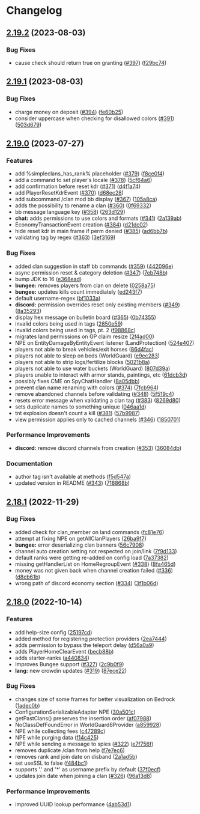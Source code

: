 # Changelog

## [2.19.2](https://github.com/RoinujNosde/SimpleClans/compare/v2.19.1...v2.19.2) (2023-08-03)


### Bug Fixes

* cause check should return true on granting ([#397](https://github.com/RoinujNosde/SimpleClans/issues/397)) ([f29bc74](https://github.com/RoinujNosde/SimpleClans/commit/f29bc746af4940b493ebc43b1e25ff0fc00ab8d0))

## [2.19.1](https://github.com/RoinujNosde/SimpleClans/compare/v2.19.0...v2.19.1) (2023-08-03)


### Bug Fixes

* charge money on deposit ([#394](https://github.com/RoinujNosde/SimpleClans/issues/394)) ([fe60b25](https://github.com/RoinujNosde/SimpleClans/commit/fe60b25f6107281a9771f6498400c3f8ce81c916))
* consider uppercase when checking for disallowed colors ([#391](https://github.com/RoinujNosde/SimpleClans/issues/391)) ([503d679](https://github.com/RoinujNosde/SimpleClans/commit/503d67903e386b1c4b6eb7903a1addbfd42a684a))

## [2.19.0](https://github.com/RoinujNosde/SimpleClans/compare/v2.18.1...v2.19.0) (2023-07-27)


### Features

* add %simpleclans_has_rank% placeholder ([#379](https://github.com/RoinujNosde/SimpleClans/issues/379)) ([f8ce0f4](https://github.com/RoinujNosde/SimpleClans/commit/f8ce0f415f17748f8b4382e028dd1f5f93cae06a))
* add a command to set player's locale ([#378](https://github.com/RoinujNosde/SimpleClans/issues/378)) ([5cf64a6](https://github.com/RoinujNosde/SimpleClans/commit/5cf64a672d0a25a62d3abd6720082bb3b4cf056f))
* add confirmation before reset kdr ([#371](https://github.com/RoinujNosde/SimpleClans/issues/371)) ([d4f1a74](https://github.com/RoinujNosde/SimpleClans/commit/d4f1a74dee9cdeeb458ff6975715a817bfe30fa1))
* add PlayerResetKdrEvent ([#370](https://github.com/RoinujNosde/SimpleClans/issues/370)) ([d68ec28](https://github.com/RoinujNosde/SimpleClans/commit/d68ec28f8e14926cbe9d13c09a61735e5304a97d))
* add subcommand /clan mod bb display ([#367](https://github.com/RoinujNosde/SimpleClans/issues/367)) ([105a8ca](https://github.com/RoinujNosde/SimpleClans/commit/105a8cad51b12bf6f487cf6c2b81eb85d966a3cc))
* adds the possibility to rename a clan ([#360](https://github.com/RoinujNosde/SimpleClans/issues/360)) ([0f69332](https://github.com/RoinujNosde/SimpleClans/commit/0f693329cae81036bfe1423344ed41cf3d535f64))
* bb message language key ([#358](https://github.com/RoinujNosde/SimpleClans/issues/358)) ([263d129](https://github.com/RoinujNosde/SimpleClans/commit/263d129325888fb1303dda549986ab43ca93ed13))
* **chat:** adds permissions to use colors and formats ([#341](https://github.com/RoinujNosde/SimpleClans/issues/341)) ([2a139ab](https://github.com/RoinujNosde/SimpleClans/commit/2a139aba03be174086dfb3603007312d0c7a6c33))
* EconomyTransactionEvent creation ([#384](https://github.com/RoinujNosde/SimpleClans/issues/384)) ([d21dc02](https://github.com/RoinujNosde/SimpleClans/commit/d21dc02dff45f4f20a40303cd26215a71de7dddb))
* hide reset kdr in main frame if perm denied ([#385](https://github.com/RoinujNosde/SimpleClans/issues/385)) ([ad6bb7b](https://github.com/RoinujNosde/SimpleClans/commit/ad6bb7b13b347be71789fbfb4b8a82f6c5481c96))
* validating tag by regex ([#363](https://github.com/RoinujNosde/SimpleClans/issues/363)) ([3ef3169](https://github.com/RoinujNosde/SimpleClans/commit/3ef3169942f897280af15040f1243d955df001ab))


### Bug Fixes

* added clan suggestion in staff bb commands ([#359](https://github.com/RoinujNosde/SimpleClans/issues/359)) ([442096e](https://github.com/RoinujNosde/SimpleClans/commit/442096e9da98410682c2cd09e0e930454fe0364f))
* async permission reset & category deletion ([#347](https://github.com/RoinujNosde/SimpleClans/issues/347)) ([7eb748b](https://github.com/RoinujNosde/SimpleClans/commit/7eb748bb9a31a826f53fd7ac6b1eeac64e330467))
* bump JDK to 16 ([e368ead](https://github.com/RoinujNosde/SimpleClans/commit/e368ead04aa2735f5525d88d5dcb63b78286f80e))
* **bungee:** removes players from clan on delete ([0258a75](https://github.com/RoinujNosde/SimpleClans/commit/0258a75c819f12e5dbbaf383a572682717f34c59))
* **bungee:** updates kills count immediately ([ed243f7](https://github.com/RoinujNosde/SimpleClans/commit/ed243f72ecc58a3af11d053d73b315bce9e20e94))
* default username-regex ([bf1033a](https://github.com/RoinujNosde/SimpleClans/commit/bf1033af769bacbca9a790d2184ec77eeb519485))
* **discord:** permission overrides reset only existing members ([#349](https://github.com/RoinujNosde/SimpleClans/issues/349)) ([8a35293](https://github.com/RoinujNosde/SimpleClans/commit/8a3529377f5b4a482b530e474e4921b311197a04))
* display hex message on bulletin board ([#365](https://github.com/RoinujNosde/SimpleClans/issues/365)) ([0b74355](https://github.com/RoinujNosde/SimpleClans/commit/0b74355467625a4901944c72feb84d8de91a4283))
* invalid colors being used in tags ([2850e59](https://github.com/RoinujNosde/SimpleClans/commit/2850e59d370da34c643de198de85d91744610467))
* invalid colors being used in tags, pt. 2 ([f98868c](https://github.com/RoinujNosde/SimpleClans/commit/f98868c776a2e275dc7c1647748a0231e935f43e))
* migrates land permissions on GP claim resize ([2f4ad00](https://github.com/RoinujNosde/SimpleClans/commit/2f4ad00f1c72ee7e3948267965c3a075ec4ef728))
* NPE on EntityDamageByEntityEvent listener (LandProtection) ([524e407](https://github.com/RoinujNosde/SimpleClans/commit/524e40762011dd500a407286b72b51acf6c357f3))
* players not able to break vehicles/exit horses ([86d4fac](https://github.com/RoinujNosde/SimpleClans/commit/86d4fac938e353f94c288c39b884027027972bba))
* players not able to sleep on beds (WorldGuard) ([e9ec283](https://github.com/RoinujNosde/SimpleClans/commit/e9ec283ace55af10abdeb6f937d31d4c2dc198dc))
* players not able to strip logs/fertilize blocks ([5021b8a](https://github.com/RoinujNosde/SimpleClans/commit/5021b8ad7b5633769bd87af96a0226a53a8b24b4))
* players not able to use water buckets (WorldGuard) ([807d39a](https://github.com/RoinujNosde/SimpleClans/commit/807d39afeb51d99a96fb793099393b44e2c43b04))
* players unable to interact with armor stands, paintings, etc ([61dcb3d](https://github.com/RoinujNosde/SimpleClans/commit/61dcb3d440e2eedfb717afcc69687194311a8973))
* possibly fixes CME on SpyChatHandler ([8a05dbb](https://github.com/RoinujNosde/SimpleClans/commit/8a05dbbf00df97afa7df71a500e2626aaa46ed37))
* prevent clan name renaming with colors ([#374](https://github.com/RoinujNosde/SimpleClans/issues/374)) ([7fcb964](https://github.com/RoinujNosde/SimpleClans/commit/7fcb964f41118e7d8746e87d5770cc329730834c))
* remove abandoned channels before validating ([#348](https://github.com/RoinujNosde/SimpleClans/issues/348)) ([5f519c4](https://github.com/RoinujNosde/SimpleClans/commit/5f519c477af3e759596017010d51ddd06e26157e))
* resets error message when validating a clan tag ([#383](https://github.com/RoinujNosde/SimpleClans/issues/383)) ([8269d80](https://github.com/RoinujNosde/SimpleClans/commit/8269d80831533e517ed2ebd94bec18021de7b0e3))
* sets duplicate names to something unique ([046aa1d](https://github.com/RoinujNosde/SimpleClans/commit/046aa1d96d58e21496a3361c7d072f3943595304))
* tnt explosion doesn't count a kill ([#381](https://github.com/RoinujNosde/SimpleClans/issues/381)) ([57b9987](https://github.com/RoinujNosde/SimpleClans/commit/57b9987e9b9dade59c52c88dbfd3b12fdf5eee94))
* view permission applies only to cached channels ([#346](https://github.com/RoinujNosde/SimpleClans/issues/346)) ([1850701](https://github.com/RoinujNosde/SimpleClans/commit/18507016a843c28efc6d8109f2bb5a5106531f47))


### Performance Improvements

* **discord:** remove discord channels from creation ([#353](https://github.com/RoinujNosde/SimpleClans/issues/353)) ([36084db](https://github.com/RoinujNosde/SimpleClans/commit/36084dbfa3e73aedccb156e49af5062e40639927))


### Documentation

* author tag isn't available at methods ([f5d547a](https://github.com/RoinujNosde/SimpleClans/commit/f5d547ab27fac7cfe1abd9c819e4f1bb3dd7c624))
* updated version in README ([#343](https://github.com/RoinujNosde/SimpleClans/issues/343)) ([718868b](https://github.com/RoinujNosde/SimpleClans/commit/718868b2d9eea2aeb6fcfd734e85d16a2cefaa36))

## [2.18.1](https://github.com/RoinujNosde/SimpleClans/compare/v2.18.0...v2.18.1) (2022-11-29)


### Bug Fixes

* added check for clan_member on land commands ([fc81e76](https://github.com/RoinujNosde/SimpleClans/commit/fc81e765211bebe22a7a6aa5d5158754580bbdc5))
* attempt at fixing NPE on getAllClanPlayers ([26ba9f7](https://github.com/RoinujNosde/SimpleClans/commit/26ba9f73296a772eaa698d2ede6fbc3831da850c))
* **bungee:** error deserializing clan banners ([56c7908](https://github.com/RoinujNosde/SimpleClans/commit/56c7908c332167cec9cca6a4ea054977d0d68b9f))
* channel auto creation setting not respected on join/link ([7f9d133](https://github.com/RoinujNosde/SimpleClans/commit/7f9d133051b9011837d0a5114abc6c3637a3f02c))
* default ranks were getting re-added on config load ([7a37382](https://github.com/RoinujNosde/SimpleClans/commit/7a37382264ff4dd5456f6930045b5102bf491897))
* missing getHandlerList on HomeRegroupEvent ([#338](https://github.com/RoinujNosde/SimpleClans/issues/338)) ([8fa465d](https://github.com/RoinujNosde/SimpleClans/commit/8fa465da385f36b1fb075031c375ef94df78ea52))
* money was not given back when channel creation failed ([#336](https://github.com/RoinujNosde/SimpleClans/issues/336)) ([d8cb61b](https://github.com/RoinujNosde/SimpleClans/commit/d8cb61b0fc9584bb58f421faf98596816621053f))
* wrong path of discord economy section ([#334](https://github.com/RoinujNosde/SimpleClans/issues/334)) ([3f1b06d](https://github.com/RoinujNosde/SimpleClans/commit/3f1b06dcf996e51a878b7fc281069e236ebcbfce))

## [2.18.0](https://github.com/RoinujNosde/SimpleClans/compare/v2.17.0...v2.18.0) (2022-10-14)


### Features

* add help-size config ([25197cd](https://github.com/RoinujNosde/SimpleClans/commit/25197cdd729cea63d7e223dc1e0aaef830613327))
* added method for registering protection providers ([2ea7444](https://github.com/RoinujNosde/SimpleClans/commit/2ea744443f502970b15859818e9d5e45ca69d453))
* adds permission to bypass the teleport delay ([d56a0a9](https://github.com/RoinujNosde/SimpleClans/commit/d56a0a979a47a140115742518e934a2469e6f880))
* adds PlayerHomeClearEvent ([becb88b](https://github.com/RoinujNosde/SimpleClans/commit/becb88b763380bed5a2e1dd209c32c8363a7f88b))
* adds starter-ranks ([a440834](https://github.com/RoinujNosde/SimpleClans/commit/a4408343479d7efa6ae5a65894f8b822ecd47ebb))
* Improves Bungee support ([#327](https://github.com/RoinujNosde/SimpleClans/issues/327)) ([2c9b0f9](https://github.com/RoinujNosde/SimpleClans/commit/2c9b0f98fe3942ea74190c1a81d61be2c8647db8))
* **lang:** new crowdin updates ([#319](https://github.com/RoinujNosde/SimpleClans/issues/319)) ([87ece22](https://github.com/RoinujNosde/SimpleClans/commit/87ece22036fb674c8c362b6a1b86fe884543e6ad))


### Bug Fixes

* changes size of some frames for better visualization on Bedrock ([1adec0b](https://github.com/RoinujNosde/SimpleClans/commit/1adec0b89d676767cdb94dcdf91ba37a231eb4a8))
* ConfigurationSerializableAdapter NPE ([30a501c](https://github.com/RoinujNosde/SimpleClans/commit/30a501c063aa9dbcf596df83adc2b15baf0e4bb9))
* getPastClans() preserves the insertion order ([af07988](https://github.com/RoinujNosde/SimpleClans/commit/af079881030bd299b9bae1ebf0cc62353af7e6fc))
* NoClassDefFoundError in WorldGuard6Provider ([a859928](https://github.com/RoinujNosde/SimpleClans/commit/a8599286225ba603ea124b8b52510245b94ffd24))
* NPE while collecting fees ([c47289c](https://github.com/RoinujNosde/SimpleClans/commit/c47289c5bf8113a9d6a8e1ee74a5afb0358647b6))
* NPE while purging data ([f14c425](https://github.com/RoinujNosde/SimpleClans/commit/f14c42548846feef01b484acbb5f02bcbcabd8db))
* NPE while sending a message to spies ([#322](https://github.com/RoinujNosde/SimpleClans/issues/322)) ([e7f756f](https://github.com/RoinujNosde/SimpleClans/commit/e7f756f3063c646e21415e08eea73f123d2818a0))
* removes duplicate /clan from help ([f7e7ec6](https://github.com/RoinujNosde/SimpleClans/commit/f7e7ec66243359e26d3c456a9740a53753951c48))
* removes rank and join date on disband ([2a1ad5b](https://github.com/RoinujNosde/SimpleClans/commit/2a1ad5b5c8d2937a8ee6dd6f7f43d85c86f08307))
* set useSSL to false ([f484bc1](https://github.com/RoinujNosde/SimpleClans/commit/f484bc16c6176ccd13e05aae2169400e7bcf5d62))
* supports '.' and '*' as username prefix by default ([37f0ecf](https://github.com/RoinujNosde/SimpleClans/commit/37f0ecff506d06f3047e3598848117a14c2b7ead))
* updates join date when joining a clan ([#326](https://github.com/RoinujNosde/SimpleClans/issues/326)) ([96a13d8](https://github.com/RoinujNosde/SimpleClans/commit/96a13d8d6cc18c91d4dee20dd632cd5d65db5213))


### Performance Improvements

* improved UUID lookup performance ([4ab53d1](https://github.com/RoinujNosde/SimpleClans/commit/4ab53d16135ecf5a4067b1a63d058da392dc5313))
